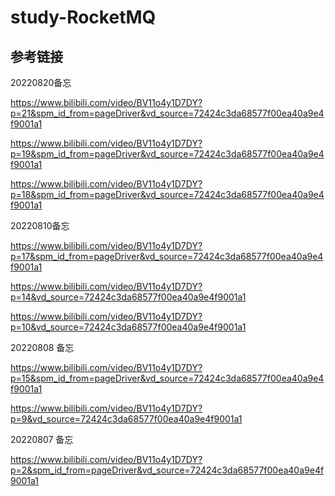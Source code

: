 # study-RocketMQ #
## 参考链接

20220820备忘

https://www.bilibili.com/video/BV11o4y1D7DY?p=21&spm_id_from=pageDriver&vd_source=72424c3da68577f00ea40a9e4f9001a1

https://www.bilibili.com/video/BV11o4y1D7DY?p=19&spm_id_from=pageDriver&vd_source=72424c3da68577f00ea40a9e4f9001a1

https://www.bilibili.com/video/BV11o4y1D7DY?p=18&spm_id_from=pageDriver&vd_source=72424c3da68577f00ea40a9e4f9001a1

20220810备忘

https://www.bilibili.com/video/BV11o4y1D7DY?p=17&spm_id_from=pageDriver&vd_source=72424c3da68577f00ea40a9e4f9001a1

https://www.bilibili.com/video/BV11o4y1D7DY?p=14&vd_source=72424c3da68577f00ea40a9e4f9001a1

https://www.bilibili.com/video/BV11o4y1D7DY?p=10&vd_source=72424c3da68577f00ea40a9e4f9001a1

20220808 备忘

https://www.bilibili.com/video/BV11o4y1D7DY?p=15&spm_id_from=pageDriver&vd_source=72424c3da68577f00ea40a9e4f9001a1

https://www.bilibili.com/video/BV11o4y1D7DY?p=9&vd_source=72424c3da68577f00ea40a9e4f9001a1



20220807 备忘

https://www.bilibili.com/video/BV11o4y1D7DY?p=2&spm_id_from=pageDriver&vd_source=72424c3da68577f00ea40a9e4f9001a1

